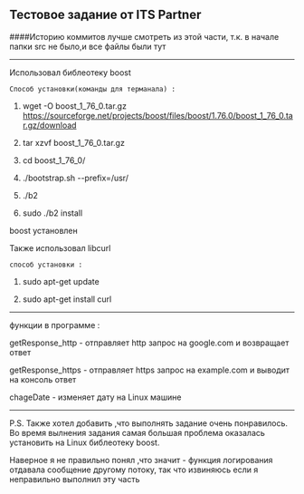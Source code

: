 ## Тестовое задание от ITS Partner

####Историю коммитов лучше смотреть из этой части, т.к. в начале папки src не было,и все файлы были тут 

---

Использовал библеотеку boost 

    Способ установки(команды для терманала) :

1. wget -O boost_1_76_0.tar.gz https://sourceforge.net/projects/boost/files/boost/1.76.0/boost_1_76_0.tar.gz/download

2. tar xzvf boost_1_76_0.tar.gz

3. cd boost_1_76_0/

4. ./bootstrap.sh --prefix=/usr/

5. ./b2

6. sudo ./b2 install

boost установлен

Также использовал libcurl

    способ установки :

1. sudo apt-get update
 
2. sudo apt-get install curl

---

функции в программе :

getResponse_http - отправляет http запрос на google.com  и возвращает ответ 

getResponse_https - отправляет https запрос на example.com и выводит на консоль ответ 

chageDate - изменяет дату на Linux машине 

---

P.S. Также хотел добавить ,что выполнять задание очень понравилось. Во время вылнения задания самая большая проблема оказалась установить на Linux библеотеку boost.

Наверное я не правильно понял ,что значит - функция логирования отдавала сообщение другому потоку, так что извиняюсь если я неправильно выполнил эту часть 
 
